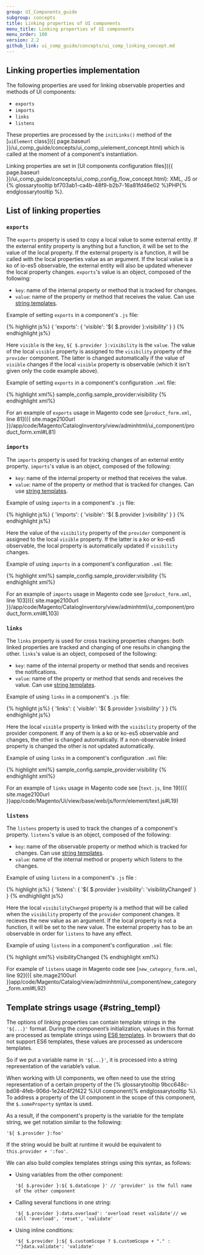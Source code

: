 ```yaml
---
group: UI_Components_guide
subgroup: concepts
title: Linking properties of UI components
menu_title: Linking properties of UI components
menu_order: 100
version: 2.2
github_link: ui_comp_guide/concepts/ui_comp_linking_concept.md
---
```


## Linking properties implementation

The following properties are used for linking observable properties and methods of UI components:

- `exports`
- `imports`
- `links` 
- `listens`

These properties are processed by the `initLinks()` method of the [`uiElement` class]({{ page.baseurl }}/ui_comp_guide/concepts/ui_comp_uielement_concept.html) which is called at the moment of a component's instantiation.

Linking properties are set in [UI components configuration files]({{ page.baseurl }}/ui_comp_guide/concepts/ui_comp_config_flow_concept.html): XML, JS or {% glossarytooltip bf703ab1-ca4b-48f9-b2b7-16a81fd46e02 %}PHP{% endglossarytooltip %}. 

## List of linking properties 

### `exports`

The `exports` property is used to copy a local value to some external entity. If the external entity property is anything but a function, it will be set to the value of the local property. If the external property is a function, it will be called with the local properties value as an argument.
If the local value is a ko of io-es5 observable, the external entity will also be updated whenever the local property changes. `exports`'s value is an object, composed of the following:

  - `key`: name of the internal property or method that is tracked for changes.
  - `value`: name of the property or method that receives the value. Can use [string templates](#string_templ).

Example of setting `exports` in a component's `.js` file:

{% highlight js%}
{
  'exports': {
   'visible': '${ $.provider }:visibility'
  }
}
{% endhighlight js%}

Here `visible` is the `key`, `${ $.provider }:visibility` is the `value`. The value of the local `visible` property is assigned to the `visibility` property of the `provider` component. The latter is changed automatically if the value of `visible` changes if the local `visible` property is observable (which it isn't given only the code example above).

Example of setting `exports` in a component's configuration `.xml` file:

{% highlight xml%}
<argument name="data" xsi:type="array">
    <item name="config" xsi:type="array">
        <item name="exports" xsi:type="array">
            <item name="visible" xsi:type="string">sample_config.sample_provider:visibility</item>
        </item>
    </item>
</argument>
{% endhighlight xml%}

For an example of `exports` usage in Magento code see [`product_form.xml`, line 81]({{ site.mage2100url }}/app/code/Magento/CatalogInventory/view/adminhtml/ui_component/product_form.xml#L81)

### `imports` 
The `imports` property is used for tracking changes of an external entity property. `imports`'s value is an object, composed of the following:

  - `key`: name of the internal property or method that receives the value. 
  - `value`: name of the property or method that is tracked for changes. Can use [string templates](#string_templ).

Example of using `imports` in a component's `.js` file:

{% highlight js%}
{
  'imports': {
   'visible': '${ $.provider }:visibility'
  }
}
{% endhighlight js%}

Here the value of the `visibility` property of the `provider` component is assigned to the local `visible` property. If the latter is a ko or ko-es5 observable, the local property is automatically updated if `visibility` changes.

Example of using `imports` in a component's configuration `.xml` file:

{% highlight xml%}
<argument name="data" xsi:type="array">
    <item name="config" xsi:type="array">
        <item name="imports" xsi:type="array">
            <item name="visible" xsi:type="string">sample_config.sample_provider:visibility</item>
        </item>
    </item>
</argument>
{% endhighlight xml%}

For an example of `imports` usage in Magento code see [`product_form.xml`, line 103]({{ site.mage2100url }}/app/code/Magento/CatalogInventory/view/adminhtml/ui_component/product_form.xml#L103)

### `links`

The `links` property is used for cross tracking properties changes: both linked properties are tracked and changing of one results in changing the other. `links`'s value is an object, composed of the following:

  - `key`: name of the internal property or method that sends and receives the notifications. 
  - `value`: name of the property or method that sends and receives the value. Can use [string templates](#string_templ).

Example of using `links` in a component's `.js` file:

{% highlight js%}
{
  'links': {
   'visible': '${ $.provider }:visibility'
  }
}
{% endhighlight js%}

Here the local `visible` property is linked with the `visibility`  property of the provider component. If any of them is a ko or ko-es5 observable and changes, the other is changed automatically. If a non-observable linked property is changed the other is not updated automatically.

Example of using `links` in a component's configuration `.xml` file:

{% highlight xml%}
<argument name="data" xsi:type="array">
    <item name="config" xsi:type="array">
        <item name="links" xsi:type="array">
            <item name="visible" xsi:type="string">sample_config.sample_provider:visibility</item>
        </item>
    </item>
</argument>
{% endhighlight xml%}

For an example of `links` usage in Magento code see [`text.js`, line 19]({{ site.mage2100url }}app/code/Magento/Ui/view/base/web/js/form/element/text.js#L19)

### `listens`
The `listens` property is used to track the changes of a component's property. `listens`'s value is an object, composed of the following:

  - `key`: name of the observable property or method which is tracked for changes. Can use [string templates](#string_templ).
  - `value`: name of the internal method or property which listens to the changes.

Example of using `listens` in a component's `.js` file :

{% highlight js%}
{
  'listens': {
   '${ $.provider }:visibility': 'visibilityChanged'
  }
}
{% endhighlight js%}

Here the local `visibilityChanged` property is a method that will be called when the `visibility` property of the `provider` component changes. It recieves the new value as an argument. If the local property is not a function, it will be set to the new value.
The external property has to be an observable in order for `listens` to have any effect.


Example of using `listens` in a component's configuration `.xml` file:

{% highlight xml%}
<argument name="data" xsi:type="array">
    <item name="config" xsi:type="array">
        <item name="listens" xsi:type="array">
            <item name="sample_config.sample_provider:visibility" xsi:type="string">visibilityChanged</item>
        </item>
    </item>
</argument>
{% endhighlight xml%}

For example of `listens` usage in Magento code see [`new_category_form.xml`, line 92]({{ site.mage2100url }}app/code/Magento/Catalog/view/adminhtml/ui_component/new_category_form.xml#L92)

## Template strings usage {#string_templ}

The options of linking properties can contain template strings in the `'${...}'` format. During the component’s initialization, values in this format are processed as template strings using [ES6 templates](https://developer.mozilla.org/en/docs/Web/JavaScript/Reference/Template_literals). In browsers that do not support ES6 templates, these values are processed as underscore templates.

So if we put a variable name in `'${...}'`, it is processed into a string representation of the variable’s value.

When working with UI components, we often need to use the string representation of a certain property of the {% glossarytooltip 9bcc648c-bd08-4feb-906d-1e24c4f2f422 %}UI component{% endglossarytooltip %}. To address a property of the UI component in the scope of this component, the `$.someProperty` syntax is used.

As a result, if the component's property is the variable for the template string, we get notation similar to the following:

    '${ $.provider }:foo' 
    
If the string would be built at runtime it would be equivalent to `this.provider + ':foo'`.

We can also build complex templates strings using this syntax, as follows:

- Using variables from the other component:

    ``` 
    '${ $.provider }:${ $.dataScope }' // 'provider' is the full name of the other component
    ```
- Calling several functions in one string: 

    ```
    '${ $.provider }:data.overload': 'overload reset validate'// we call 'overload', 'reset', 'validate'
    ```

- Using inline conditions:

    ```
    '${ $.provider }:${ $.customScope ? $.customScope + "." : ""}data.validate': 'validate'
    ``` 
